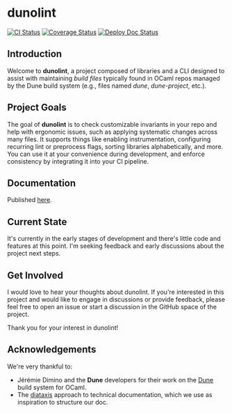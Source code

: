 # dunolint

[![CI Status](https://github.com/mbarbin/dunolint/workflows/ci/badge.svg)](https://github.com/mbarbin/dunolint/actions/workflows/ci.yml)
[![Coverage Status](https://coveralls.io/repos/github/mbarbin/dunolint/badge.svg?branch=main)](https://coveralls.io/github/mbarbin/dunolint?branch=main)
[![Deploy Doc Status](https://github.com/mbarbin/dunolint/workflows/deploy-doc/badge.svg)](https://github.com/mbarbin/dunolint/actions/workflows/deploy-doc.yml)

## Introduction

Welcome to **dunolint**, a project composed of libraries and a CLI designed to assist with maintaining *build files* typically found in OCaml repos managed by the Dune build system (e.g., files named *dune*, *dune-project*, etc.).

## Project Goals

The goal of **dunolint** is to check customizable invariants in your repo and help with ergonomic issues, such as applying systematic changes across many files. It supports things like enabling instrumentation, configuring recurring lint or preprocess flags, sorting libraries alphabetically, and more. You can use it at your convenience during development, and enforce consistency by integrating it into your CI pipeline.

## Documentation

Published [here](https://mbarbin.github.io/dunolint).

## Current State

It's currently in the early stages of development and there's little code and features at this point. I'm seeking feedback and early discussions about the project next steps.

## Get Involved

I would love to hear your thoughts about dunolint. If you're interested in this project and would like to engage in discussions or provide feedback, please feel free to open an issue or start a discussion in the GitHub space of the project.

Thank you for your interest in dunolint!

## Acknowledgements

We're very thankful to:
- Jérémie Dimino and the **Dune** developers for their work on the [Dune](https://github.com/ocaml/dune) build system for OCaml.
- The [diataxis](https://diataxis.fr/) approach to technical documentation, which we use as inspiration to structure our doc.

